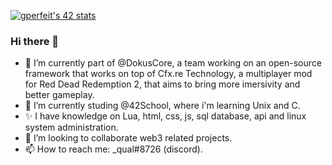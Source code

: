 [![gperfeit's 42 stats](https://badge42.vercel.app/api/v2/clazpfy6a00060fmtl9o1hl9q/stats?cursusId=21&coalitionId=294)](https://github.com/JaeSeoKim/badge42)

### Hi there 👋
  - 🔭 I’m currently part of @DokusCore, a team working on an open-source framework that works on top of Cfx.re Technology, a multiplayer mod for Red Dead Redemption 2, that aims to bring more imersivity and better gameplay.
  - 🌱 I’m currently studing @42School, where i'm learning Unix and C.
  - ✨ I have knowledge on Lua, html, css, js, sql database, api and linux system administration.
  - 👯 I’m looking to collaborate web3 related projects.
  - 📫 How to reach me: _qual#8726 (discord).
<!--
**galves46/galves46** is a ✨ _special_ ✨ repository because its `README.md` (this file) appears on your GitHub profile.

Here are some ideas to get you started:

- 🔭 I’m currently working on ...
- 🌱 I’m currently learning ...
- 👯 I’m looking to collaborate on ...
- 🤔 I’m looking for help with ...
- 💬 Ask me about ...
- 📫 How to reach me: ...
- 😄 Pronouns: ...
- ⚡ Fun fact: ...
-->
